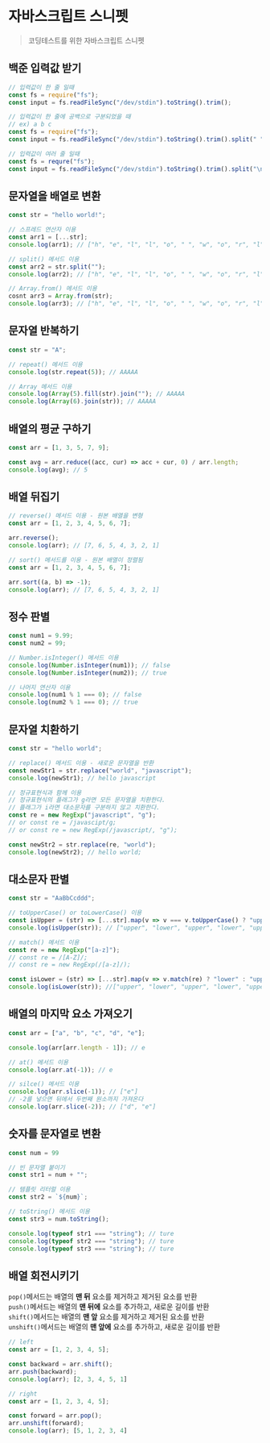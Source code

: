 # 자바스크립트 스니펫
> 코딩테스트를 위한 자바스크립트 스니펫

## 백준 입력값 받기
```javascript
// 입력값이 한 줄 일때
const fs = require("fs");
const input = fs.readFileSync("/dev/stdin").toString().trim();
```

```javascript
// 입력값이 한 줄에 공백으로 구분되었을 때
// ex) a b c
const fs = require("fs");
const input = fs.readFileSync("/dev/stdin").toString().trim().split(" ");
```

```javascript
// 입력값이 여러 줄 일때
const fs = requre("fs");
const input = fs.readFileSync("/dev/stdin").toString().trim().split("\n");
```

## 문자열을 배열로 변환
```javascript
const str = "hello world!";

// 스프레드 연산자 이용
const arr1 = [...str];
console.log(arr1); // ["h", "e", "l", "l", "o", " ", "w", "o", "r", "l", "d", "!"]

// split() 메서드 이용
const arr2 = str.split("");
console.log(arr2); // ["h", "e", "l", "l", "o", " ", "w", "o", "r", "l", "d", "!"]

// Array.from() 메서드 이용
cosnt arr3 = Array.from(str);
console.log(arr3); // ["h", "e", "l", "l", "o", " ", "w", "o", "r", "l", "d", "!"]
```

## 문자열 반복하기
```javascript
const str = "A";

// repeat() 메서드 이용
console.log(str.repeat(5)); // AAAAA

// Array 메서드 이용
console.log(Array(5).fill(str).join(""); // AAAAA
console.log(Array(6).join(str)); // AAAAA
```

## 배열의 평균 구하기
```javascript
const arr = [1, 3, 5, 7, 9];

const avg = arr.reduce((acc, cur) => acc + cur, 0) / arr.length;
console.log(avg); // 5
```

## 배열 뒤집기
```javascript
// reverse() 메서드 이용 - 원본 배열을 변형
const arr = [1, 2, 3, 4, 5, 6, 7];

arr.reverse();
console.log(arr); // [7, 6, 5, 4, 3, 2, 1]
```

```javascript
// sort() 메서드를 이용 - 원본 배열이 정렬됨
const arr = [1, 2, 3, 4, 5, 6, 7];

arr.sort((a, b) => -1);
console.log(arr); // [7, 6, 5, 4, 3, 2, 1]
```

## 정수 판별
```javascript
const num1 = 9.99;
const num2 = 99;

// Number.isInteger() 메서드 이용
console.log(Number.isInteger(num1)); // false
console.log(Number.isInteger(num2)); // true

// 나머지 연산자 이용
console.log(num1 % 1 === 0); // false
console.log(num2 % 1 === 0); // true
```

## 문자열 치환하기
```javascript
const str = "hello world";

// replace() 메서드 이용 - 새로운 문자열을 반환
const newStr1 = str.replace("world", "javascript");
console.log(newStr1); // hello javascript

// 정규표현식과 함께 이용
// 정규표현식의 플래그가 g라면 모든 문자열을 치환한다.
// 플래그가 i라면 대소문자를 구분하지 않고 치환한다.
const re = new RegExp("javascript", "g");
// or const re = /javascipt/g;
// or const re = new RegExp(/javascript/, "g");

const newStr2 = str.replace(re, "world");
console.log(newStr2); // hello world;
```

## 대소문자 판별
```javascript
const str = "AaBbCcddd";

// toUpperCase() or toLowerCase() 이용
const isUpper = (str) => [...str].map(v => v === v.toUpperCase() ? "upper" : "lower");
console.log(isUpper(str)); // ["upper", "lower", "upper", "lower", "upper", "lower", "lower", "lower", "lower"]

// match() 메서드 이용
const re = new RegExp("[a-z]");
// const re = /[A-Z]/;
// const re = new RegExp(/[a-z]/);

const isLower = (str) => [...str].map(v => v.match(re) ? "lower" : "upper");
console.log(isLower(str)); //["upper", "lower", "upper", "lower", "upper", "lower", "lower", "lower", "lower"]
```

## 배열의 마지막 요소 가져오기
```javascript
const arr = ["a", "b", "c", "d", "e"];

console.log(arr[arr.length - 1]); // e

// at() 메서드 이용
console.log(arr.at(-1)); // e

// silce() 메서드 이용
console.log(arr.slice(-1)); // ["e"]
// -2를 넣으면 뒤에서 두번째 원소까지 가져온다
console.log(arr.slice(-2)); // ["d", "e"]
```
## 숫자를 문자열로 변환
```javascript
const num = 99

// 빈 문자열 붙이기
const str1 = num + "";

// 템플릿 리터럴 이용
const str2 = `${num}`;

// toString() 메서드 이용
const str3 = num.toString();

console.log(typeof str1 === "string"); // ture
console.log(typeof str2 === "string"); // ture
console.log(typeof str3 === "string"); // ture
```
## 배열 회전시키기
`pop()`메서드는 배열의 **맨 뒤** 요소를 제거하고 제거된 요소를 반환  
`push()`메서드는 배열의 **맨 뒤에** 요소를 추가하고, 새로운 길이를 반환  
`shift()`메서드는 배열의 **맨 앞** 요소를 제거하고 제거된 요소를 반환  
`unshift()`메서드는 배열의 **맨 앞에** 요소를 추가하고, 새로운 길이를 반환
```javascript
// left
const arr = [1, 2, 3, 4, 5];

const backward = arr.shift();
arr.push(backward);
console.log(arr); [2, 3, 4, 5, 1]
```

```javascript
// right
const arr = [1, 2, 3, 4, 5];

const forward = arr.pop();
arr.unshift(forward);
console.log(arr); [5, 1, 2, 3, 4]
```
